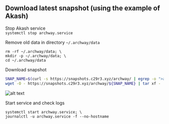 ## Download latest snapshot (using the example of Akash)  
Stop Akash service  
`systemctl stop archway.service`  

Remove old data in directory `~/.archway/data`  
```
rm -rf ~/.archway/data; \
mkdir -p ~/.archway/data; \
cd ~/.archway/data
```

Download snapshot  
```bash
SNAP_NAME=$(curl -s https://snapshots.c29r3.xyz/archway/ | egrep -o ">augusta-1.*tar" | tr -d ">"); \
wget -O - https://snapshots.c29r3.xyz/archway/${SNAP_NAME} | tar xf -
```
![alt text](https://github.com/c29r3/cosmos-snapshots/blob/main/2021-01-20_14-19.png?raw=true)

Start service and check logs  
```
systemctl start archway.service; \
journalctl -u archway.service -f --no-hostname
```
